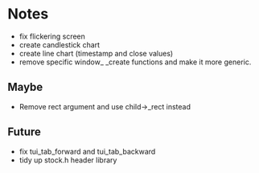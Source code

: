 # Notes
- fix flickering screen
- create candlestick chart
- create line chart (timestamp and close values)
- remove specific window_ _create functions and make it more generic.

## Maybe
- Remove rect argument and use child->_rect instead

## Future
- fix tui_tab_forward and tui_tab_backward
- tidy up stock.h header library
